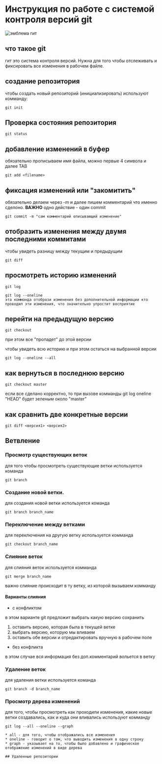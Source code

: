 # **Инструкция по работе с системой контроля версий git**

![эмблема гит](git.jpg)

## что такое git 
гит это система контроля версий. Нужна для того чтобы отслеживать и фиксировать все изменения в рабочем файле.

## создание репозитория
чтобы создать новый репозиторий (инициализировать) используют комманду:

    git init

## Проверка состояния репозитория

    git status

## добавление изменений в буфер 
обязательно прописываем имя файла, можно первые 4 символа и далее TAB

    git add <filename>

## фиксация изменений или "закомитить"
обязательно делаем через -m и далее пишем комментарий что именно сделоно. **ВАЖНО** одно действие - один commit

    git commit -m "сам комментарий описывающий изменение"
    
## отобразить изменения между двумя последними коммитами
чтобы увидеть разницу между текущим и предыдущим 

    git diff

## просмотреть историю изменений 

    git log 

    git log --oneline 
    эта комманда отобрази изменения без дополнительной информации кто проводил эти изменения, что значительно упростит восприятие 

## перейти на предыдущую версию 

    git checkout
при этом все "пропадет" до этой версии

чтобы увидеть всю историю и при этом остаться на выбранной версии 

    git log --oneline --all 

 ## как вернуться в последнюю версию

    git checkout master
если все сделано корректно, то при вызове комманды git log oneline "HEAD" будет зеленым около "master"

## как сравнить две конкретные версии

    git diff <версия1> <версия2>

## Ветвление

### Просмотр существующих веток 

для того чтобы просмотреть существующие ветки 
используется команда 

    git branch

### Создание новой ветки.

для создания новой ветки используется команда 

    git branch branch_name

### Переключение между ветками 

для переключения на другую ветку используется комманда

    git checkout branch_name

### Слияние веток

для слияния веток используется комманда 

    git merge branch_name

важно слияние происходит в ту ветку,
из которой вызываем комманду 

#### Варианты слияния

* с конфликтом

в этом варианте git предложит выбрать какую версию сохранить 
1. оставить версию, которая была в текущей ветке
2. выбрать версию, которую мы вливаем
3. оставить обе версии и отредактировать вручную в рабочем поле

* без конфликта

в этом случае вся информация без доп.комментарий вольется в ветку

### Удаление веток
для удаления ветки используется команда 

    git branch -d branch_name

 ### Просмотр дерева изменений

 для того, чтобы просмотреть как проходили изменения,
 какие новые ветки создавались, как и куда они вливались
 используют комманду

    git log --all --oneline --graph

    * all - для того, чтобы отображались все изменения
    * oneline - говорит о том, что выводить изменения в одну строку
    * graph - указывает на то, чтобы было добавлено и графическое отображение изменений в виде дерева

    ## Удаленные репозитории
